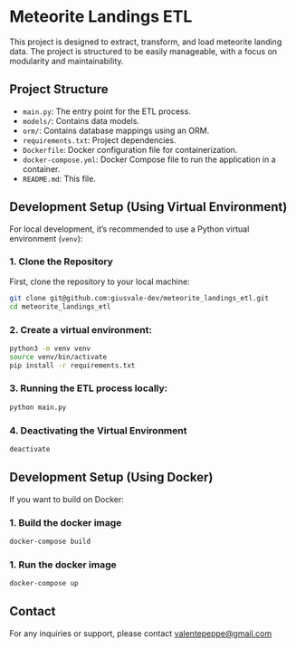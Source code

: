 # Meteorite Landings ETL

This project is designed to extract, transform, and load meteorite landing data. The project is structured to be easily manageable, with a focus on modularity and maintainability.

## Project Structure

- `main.py`: The entry point for the ETL process.
- `models/`: Contains data models.
- `orm/`: Contains database mappings using an ORM.
- `requirements.txt`: Project dependencies.
- `Dockerfile`: Docker configuration file for containerization.
- `docker-compose.yml`: Docker Compose file to run the application in a container.
- `README.md`: This file.

## Development Setup (Using Virtual Environment)

For local development, it’s recommended to use a Python virtual environment (`venv`):

### 1. Clone the Repository

First, clone the repository to your local machine:

```bash
git clone git@github.com:giusvale-dev/meteorite_landings_etl.git
cd meteorite_landings_etl
```
### 2. Create a virtual environment:

```bash
python3 -m venv venv
source venv/bin/activate
pip install -r requirements.txt
```
### 3. Running the ETL process locally:

```bash
python main.py
```
### 4. Deactivating the Virtual Environment

```bash
deactivate
```
## Development Setup (Using Docker)
If you want to build on Docker:

### 1. Build the docker image
```bash
docker-compose build
```

### 1. Run the docker image
```bash
docker-compose up
```

## Contact
For any inquiries or support, please contact valentepeppe@gmail.com
